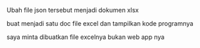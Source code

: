 Ubah file json tersebut menjadi dokumen xlsx

buat menjadi satu doc file excel dan tampilkan kode programnya

saya minta dibuatkan file excelnya bukan web app nya



